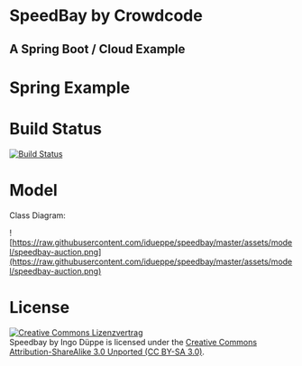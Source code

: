 # SpeedBay by Crowdcode
## A Spring Boot / Cloud Example

# Spring Example


# Build Status

[![Build Status](https://travis-ci.org/idueppe/speedbay.svg?branch=master)](https://travis-ci.org/idueppe/speedbay)

# Model

Class Diagram:

![https://raw.githubusercontent.com/idueppe/speedbay/master/assets/model/speedbay-auction.png](https://raw.githubusercontent.com/idueppe/speedbay/master/assets/model/speedbay-auction.png)

# License

<a rel="license" href="http://creativecommons.org/licenses/by-sa/3.0/">
	<img alt="Creative Commons Lizenzvertrag" style="border-width:0" src="http://i.creativecommons.org/l/by-sa/3.0/88x31.png" />
</a>
<br />
<span xmlns:dct="http://purl.org/dc/terms/" href="http://purl.org/dc/dcmitype/Text" property="dct:title" rel="dct:type">
	Speedbay
</span> 
by 
<span xmlns:cc="http://creativecommons.org/ns#" property="cc:attributionName">Ingo Düppe</span> 
is licensed under the 
<a rel="license" href="http://creativecommons.org/licenses/by-sa/3.0/">Creative Commons Attribution-ShareAlike 3.0 Unported (CC BY-SA 3.0)</a>.

